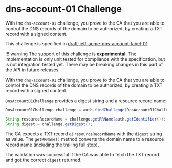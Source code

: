 # dns-account-01 Challenge

With the `dns-account-01` challenge, you prove to the CA that you are able to control the DNS records of the domain to be authorized, by creating a TXT record with a signed content.

This challenge is specified in [draft-ietf-acme-dns-account-label-01](https://datatracker.ietf.org/doc/draft-ietf-acme-dns-account-label/).

!!! warning
    The support of this challenge is **experimental**. The implementation is only unit tested for compliance with the specification, but is not integration tested yet. There may be breaking changes in this part of the API in future releases.

With the `dns-account-01` challenge, you prove to the CA that you are able to control the DNS records of the domain to be authorized, by creating a TXT record with a signed content.

`DnsAccount01Challenge` provides a digest string and a resource record name:

```java
DnsAccount01Challenge challenge = auth.findChallenge(DnsAccount01Challenge.class);

String resourceRecordName = challenge.getRRName(auth.getIdentifier());
String digest = challenge.getDigest();
```

The CA expects a TXT record at `resourceRecordName` with the `digest` string as value. The `getRRName()` method converts the domain name to a resource record name (including the trailing full stop).

The validation was successful if the CA was able to fetch the TXT record and got the correct `digest` returned.
